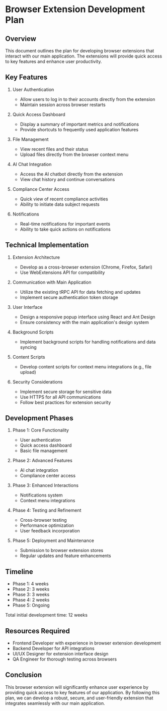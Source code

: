 # Browser Extension Development Plan

## Overview
This document outlines the plan for developing browser extensions that interact with our main application. The extensions will provide quick access to key features and enhance user productivity.

## Key Features

1. User Authentication
   - Allow users to log in to their accounts directly from the extension
   - Maintain session across browser restarts

2. Quick Access Dashboard
   - Display a summary of important metrics and notifications
   - Provide shortcuts to frequently used application features

3. File Management
   - View recent files and their status
   - Upload files directly from the browser context menu

4. AI Chat Integration
   - Access the AI chatbot directly from the extension
   - View chat history and continue conversations

5. Compliance Center Access
   - Quick view of recent compliance activities
   - Ability to initiate data subject requests

6. Notifications
   - Real-time notifications for important events
   - Ability to take quick actions on notifications

## Technical Implementation

1. Extension Architecture
   - Develop as a cross-browser extension (Chrome, Firefox, Safari)
   - Use WebExtensions API for compatibility

2. Communication with Main Application
   - Utilize the existing tRPC API for data fetching and updates
   - Implement secure authentication token storage

3. User Interface
   - Design a responsive popup interface using React and Ant Design
   - Ensure consistency with the main application's design system

4. Background Scripts
   - Implement background scripts for handling notifications and data syncing

5. Content Scripts
   - Develop content scripts for context menu integrations (e.g., file upload)

6. Security Considerations
   - Implement secure storage for sensitive data
   - Use HTTPS for all API communications
   - Follow best practices for extension security

## Development Phases

1. Phase 1: Core Functionality
   - User authentication
   - Quick access dashboard
   - Basic file management

2. Phase 2: Advanced Features
   - AI chat integration
   - Compliance center access

3. Phase 3: Enhanced Interactions
   - Notifications system
   - Context menu integrations

4. Phase 4: Testing and Refinement
   - Cross-browser testing
   - Performance optimization
   - User feedback incorporation

5. Phase 5: Deployment and Maintenance
   - Submission to browser extension stores
   - Regular updates and feature enhancements

## Timeline

- Phase 1: 4 weeks
- Phase 2: 3 weeks
- Phase 3: 3 weeks
- Phase 4: 2 weeks
- Phase 5: Ongoing

Total initial development time: 12 weeks

## Resources Required

- Frontend Developer with experience in browser extension development
- Backend Developer for API integrations
- UI/UX Designer for extension interface design
- QA Engineer for thorough testing across browsers

## Conclusion

This browser extension will significantly enhance user experience by providing quick access to key features of our application. By following this plan, we can develop a robust, secure, and user-friendly extension that integrates seamlessly with our main application.
